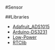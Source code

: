 #Sensor

##Libraries

- [Adafruit_ADS1015](https://github.com/adafruit/Adafruit_ADS1X15/)
- [Arduino-DS3231](https://github.com/jarzebski/Arduino-DS3231)
- [Low-Power](https://github.com/rocketscream/Low-Power)
- [RTClib](https://github.com/adafruit/RTClib)
